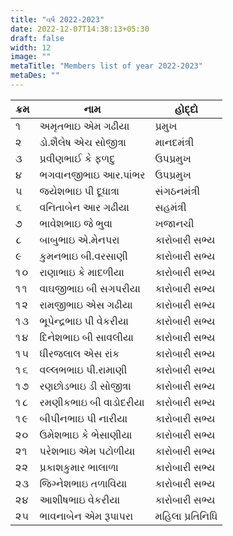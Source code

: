 ```yaml
---
title: "વર્ષ 2022-2023"
date: 2022-12-07T14:38:13+05:30
draft: false
width: 12
image: ""
metaTitle: "Members list of year 2022-2023"
metaDes: ""
---
```


| ક્રમ | નામ | હોદ્દો |
| --- | --- | --- |
| ૧ | અમૃતભાઇ એમ ગઢીયા | પ્રમુખ |
| ૨ | ડો.શૈલેષ એચ સોજીત્રા | માનદમંત્રી |
| ૩ | પ્રવીણભાઈ કે ફળદુ | ઉપપ્રમુખ |
| ૪ | ભગવાનજીભાઇ આર.પાંભર | ઉપપ્રમુખ |
| ૫ | જયેશભાઇ પી દૂધાત્રા | સંગઠનમંત્રી |
| ૬ | વનિતાબેન આર ગઢીયા | સહમંત્રી |
| ૭ | ભાવેશભાઇ જે ભુવા | ખજાનચી |
| ૮ | બાબુભાઇ એ.મેનપરા | કારોબારી સભ્ય |
| ૯ | કુમનભાઇ બી.વરસાણી | કારોબારી સભ્ય |
| ૧૦ | રાણાભાઇ કે માદળીયા | કારોબારી સભ્ય |
| ૧૧ | વાઘજીભાઇ બી સગપરીયા | કારોબારી સભ્ય |
| ૧૨ | રામજીભાઇ એસ ગઢીયા | કારોબારી સભ્ય |
| ૧૩ | ભૂપેન્દ્રભાઇ પી વેકરીયા | કારોબારી સભ્ય |
| ૧૪ | દિનેશભાઇ બી સાવલીયા | કારોબારી સભ્ય |
| ૧૫ | ધીરજલાલ એસ રાંક | કારોબારી સભ્ય |
| ૧૬ | વલ્લભભાઇ પી.રામાણી | કારોબારી સભ્ય |
| ૧૭ | રણછોડભાઇ ડી સોજીત્રા | કારોબારી સભ્ય |
| ૧૮ | રમણીકભાઇ બી વાડોદરીયા | કારોબારી સભ્ય |
| ૧૯ | બીપીનભાઇ પી નારીયા | કારોબારી સભ્ય |
| ૨૦ | ઉમેશભાઇ કે ભેસાણીયા | કારોબારી સભ્ય |
| ૨૧ | પરેશભાઇ એમ પટોળીયા | કારોબારી સભ્ય |
| ૨૨ | પ્રકાશકુમાર ભાલાળા | કારોબારી સભ્ય |
| ૨૩ | જિગ્નેશભાઇ તળાવિયા | કારોબારી સભ્ય |
| ૨૪ | આશીષભાઇ વેકરીયા | કારોબારી સભ્ય |
| ૨૫ | ભાવનાબેન એમ રૂપાપરા | મહિલા પ્રતિનિધિ |
